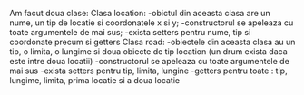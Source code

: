 Am facut doua clase:
Clasa location:
-obictul din aceasta clasa are un nume, un tip de locatie si coordonatele x si y;
-constructorul se apeleaza cu toate argumentele de mai sus;
-exista setters pentru nume, tip si coordonate precum si getters
Clasa road:
-obiectele din aceasta clasa au un tip, o limita, o lungime si doua obiecte de tip location (un drum exista daca este intre doua locatii)
-constructorul se apeleaza cu toate argumentele de mai sus
-exista setters pentru tip, limita, lungine 
-getters pentru toate : tip, lungime, limita, prima locatie si a doua locatie
